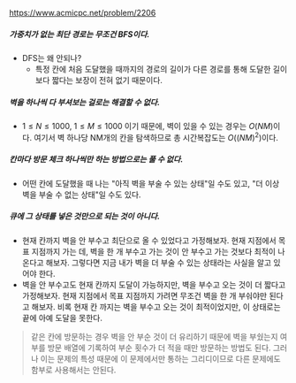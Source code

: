 https://www.acmicpc.net/problem/2206

##### 가중치가 없는 최단 경로는  무조건 BFS이다.
- DFS는 왜 안되나?
	- 특정 칸에 처음 도달했을 때까지의 경로의 길이가 다른 경로를 통해 도달한 길이보다 짧다는 보장이 전혀 없기 때문이다.

##### 벽을 하나씩 다 부셔보는 걸로는 해결할 수 없다.
- $1 \leq N \leq 1000$, $1\leq M \leq 1000$ 이기 때문에, 벽이 있을 수 있는 경우는 $O(NM)$이다. 여기서 벽 하나당 NM개의 칸을 탐색하므로 총 시간복잡도는 $O((NM)^2)$이다.

##### 칸마다 방문 체크 하나씩만 하는 방법으로는 풀 수 없다.
- 어떤 칸에 도달했을 때 나는 "아직 벽을 부술 수 있는 상태"일 수도 있고, "더 이상 벽을 부술 수 없는 상태"일 수도 있다.

##### 큐에 그 상태를 넣은 것만으로 되는 것이 아니다.
- 현재 칸까지 벽을 안 부수고 최단으로 올 수 있었다고 가정해보자. 현재 지점에서 목표 지점까지 가는 데, 벽을 한 개 부수고 가는 것이 안 부수고 가는 것보다 최적이 나온다고 해보자. 그렇다면 지금 내가 벽을 더 부술 수 있는 상태라는 사실을 알고 있어야 한다.
- 벽을 안 부수고도 현재 칸까지 도달이 가능하지만, 벽을 부수고 오는 것이 더 짧다고 가정해보자. 현재 지점에서 목표 지점까지 가려면 무조건 벽을 한 개 부숴야만 된다고 해보자. 비록 현재 칸 까지는 벽을 부수고 오는 것이 최적이었지만, 이 상태로는 끝에 아예 도달을 못한다.

> 같은 칸에 방문하는 경우 벽을 안 부순 것이 더 유리하기 때문에 벽을 부쉈는지 여부를 방문 배열에 기록하여 부순 횟수가 더 적을 때만 방문하는 방법도 된다. 그러나 이는 문제의 특성 때문에 이 문제에서만 통하는 그리디이므로 다른 문제에도 함부로 사용해서는 안된다.
